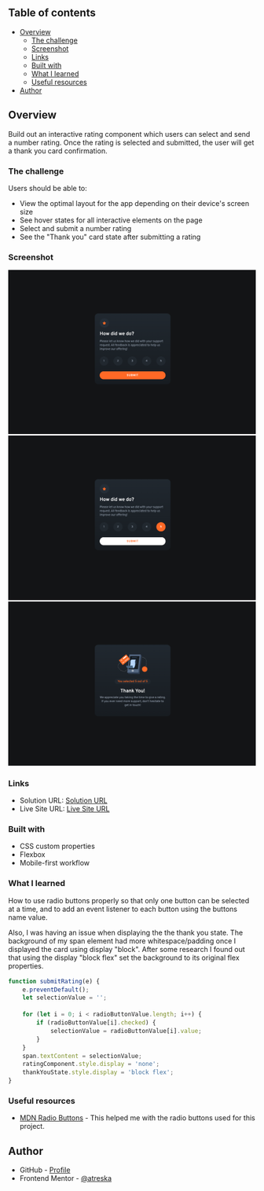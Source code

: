 ## Table of contents

- [Overview](#overview)
  - [The challenge](#the-challenge)
  - [Screenshot](#screenshot)
  - [Links](#links)
  - [Built with](#built-with)
  - [What I learned](#what-i-learned)
  - [Useful resources](#useful-resources)
- [Author](#author)


## Overview

Build out an interactive rating component which users can select and send a number rating. Once the rating is selected and submitted, the user will get a thank you card confirmation.

### The challenge

Users should be able to:

- View the optimal layout for the app depending on their device's screen size
- See hover states for all interactive elements on the page
- Select and submit a number rating
- See the "Thank you" card state after submitting a rating

### Screenshot

![](./Rating%20Card%20State.png)
![](./Hover%20%26%20Focus%20State.png)
![](./Thank%20You%20Card%20State.png)


### Links

- Solution URL: [Solution URL](https://github.com/atreska/rating-component)
- Live Site URL: [Live Site URL](https://atreska.github.io/rating-component/)


### Built with

- CSS custom properties
- Flexbox
- Mobile-first workflow

### What I learned

How to use radio buttons properly so that only one button can be selected at a time, and to add an event listener to each button using the buttons name value.

Also, I was having an issue when displaying the the thank you state. The background of my span element had more whitespace/padding once I displayed the card using display "block". After some research I found out that using the display "block flex" set the background to its original flex properties. 

```js
function submitRating(e) {
    e.preventDefault();
    let selectionValue = '';

    for (let i = 0; i < radioButtonValue.length; i++) {
        if (radioButtonValue[i].checked) {
            selectionValue = radioButtonValue[i].value;
        }
    }
    span.textContent = selectionValue;
    ratingComponent.style.display = 'none';
    thankYouState.style.display = 'block flex';
}
```


### Useful resources

- [MDN Radio Buttons](https://developer.mozilla.org/en-US/docs/Web/HTML/Element/input/radio) - This helped me with the radio buttons used for this project.


## Author

- GitHub - [Profile](https://github.com/atreska)
- Frontend Mentor - [@atreska](https://www.frontendmentor.io/profile/atreska)

